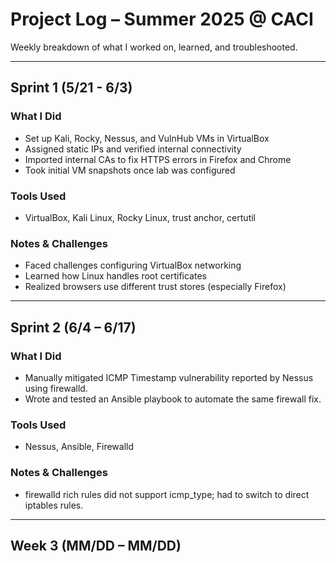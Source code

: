 # Project Log – Summer 2025 @ CACI

Weekly breakdown of what I worked on, learned, and troubleshooted.

---

## Sprint 1 (5/21 - 6/3)

### What I Did
- Set up Kali, Rocky, Nessus, and VulnHub VMs in VirtualBox
- Assigned static IPs and verified internal connectivity
- Imported internal CAs to fix HTTPS errors in Firefox and Chrome
- Took initial VM snapshots once lab was configured

### Tools Used
- VirtualBox, Kali Linux, Rocky Linux, trust anchor, certutil

### Notes & Challenges
- Faced challenges configuring VirtualBox networking
- Learned how Linux handles root certificates
- Realized browsers use different trust stores (especially Firefox)

---

## Sprint 2 (6/4 – 6/17)

### What I Did
- Manually mitigated ICMP Timestamp vulnerability reported by Nessus using firewalld.
- Wrote and tested an Ansible playbook to automate the same firewall fix.

### Tools Used
- Nessus, Ansible, Firewalld

### Notes & Challenges
- firewalld rich rules did not support icmp_type; had to switch to direct iptables rules.

---

## Week 3 (MM/DD – MM/DD)


